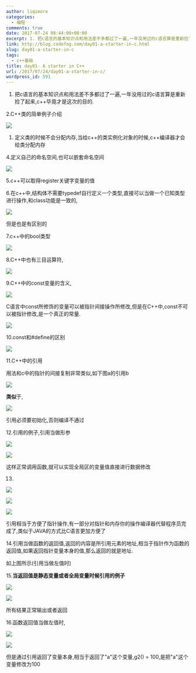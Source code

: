 ```yaml
---
author: liqimore
categories:
  - 编程
comments: true
date: 2017-07-24 08:44:00+00:00
excerpt: 1. 把c语言的基本知识点和用法差不多都过了一遍,一年没用过的c语言算是重新捡了起来,c++毕竟才是这次的目的.
link: http://blog.codefog.com/day01-a-starter-in-c.html
slug: day01-a-starter-in-c
tags:
  - c++基础
title: day01- A starter in C++
url: /2017/07/24/day01-a-starter-in-c/
wordpress_id: 591
---
```





  1. 把c语言的基本知识点和用法差不多都过了一遍,一年没用过的c语言算是重新捡了起来,c++毕竟才是这次的目的.



2.C++类的简单例子介绍

![](https://static.codefog.com/qiniu/old/2017/07/5f1ccc571465dfcce8a68dba6bcb6ba2.png)





  1. 定义类的时候不会分配内存,当给c++的类实例化对象的时候,c++编译器才会给类分配内存



4.定义自己的命名空间,也可以嵌套命名空间

![](https://static.codefog.com/qiniu/old/2017/07/39164e96ddd5f41e11211de4a75b8a09.png)

5.c++可以取得register关键字变量的值

6.在c++中,结构体不需要typedef自行定义一个类型,直接可以当做一个已知类型进行操作,和class功能是一致的,

![](https://static.codefog.com/qiniu/old/2017/07/b525282aa459f5587fed18d0a0e42948.png)

但是也是有区别的

7.c++中的bool类型

![](https://static.codefog.com/qiniu/old/2017/07/4b186917e1316a761fa33ed5fedeb73e.png)

8.C++中也有三目运算符,

![](https://static.codefog.com/qiniu/old/2017/07/f2f1d480ae03c3e3ab8f0e98c86c84f9.png)

9.C++中的const变量的含义,

![](https://static.codefog.com/qiniu/old/2017/07/908fde87da4be0a05d07724c7a32f393.png)

C语言中const所修饰的变量可以被指针间接操作所修改,但是在C++中,const不可以被指针修改,是一个真正的常量.            

![](https://static.codefog.com/qiniu/old/2017/07/43b6cfeb6315fa25d6204016e9018a93.png)

10.const和#define的区别

![](https://static.codefog.com/qiniu/old/2017/07/318587f9051b6b53378e172d953e673b.png)

11.C++中的引用

用法和c中的指针的间接复制非常类似,如下图a的引用b

![](https://static.codefog.com/qiniu/old/2017/07/0c3a958f0cb22f7f76f6094fea5c06d6.png)

**类似**于,

![](https://static.codefog.com/qiniu/old/2017/07/1837e9da2be170ceea4cd5b666dfa632.png)

引用必须要初始化,否则编译不通过

12.引用的例子,引用当做形参

![](https://static.codefog.com/qiniu/old/2017/07/155def8d96852445895aed35b6e01aee.png)

![](https://static.codefog.com/qiniu/old/2017/07/6c4adb0d6e6718a0f40265f67b54db61.png)

这样正常调用函数,就可以实现全局区的变量值直接进行数据修改

13.

![](https://static.codefog.com/qiniu/old/2017/07/91971b237854f75d62631e0ce5f1fec1.png)

![](https://static.codefog.com/qiniu/old/2017/07/b4d252302cff5effca3839f650d15a43.png)

![](https://static.codefog.com/qiniu/old/2017/07/336fcf9dfd209e58e6b6caf3af8ef5e9.png)

引用相当于方便了指针操作,有一部分对指针和内存你的操作编译器代替程序员完成了,类似于JAVA的方式比C语言更加方便了

14.引用当做函数的返回值,返回的内容是所引用元素的地址,相当于指针作为函数的返回值,如果返回指针变量本身的值,那么返回的就是地址.

如上图所示(引用当做左值时)

15.**当返回值是静态变量或者全局变量时候引用的例子**

![](https://static.codefog.com/qiniu/old/2017/07/96ca3d31e41ee7cec6ea38390393fd9a.png)

![](https://static.codefog.com/qiniu/old/2017/07/800eeacadeb883d977131dc9e49627b8.png)

所有结果正常输出或者返回

16.函数返回值当做左值时,

![](https://static.codefog.com/qiniu/old/2017/07/75e5236a1307924ab05c6ecafd4ced1a.png)

![](https://static.codefog.com/qiniu/old/2017/07/ddd353257dfb9ee41c01fcdd691a2f1a.png)

但是通过引用返回了变量本身,相当于返回了"a"这个变量,g2() = 100,是把"a"这个变量修改为100